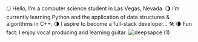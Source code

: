  🌕 Hello, I’m a computer science student in Las Vegas, Nevada. 
 🌖 I’m currently learning Python and the application of data structures & algorithms in C++.
 🌗 I aspire to become a full-stack developer... 🛠️
 🌘 Fun fact: I enjoy vocal producing and learning guitar.
 ![deepsapce (1)](https://github.com/RahelSiefe/RahelSiefe/assets/157772461/7db25c3c-dbb7-4737-9af7-1992acbde8af)
